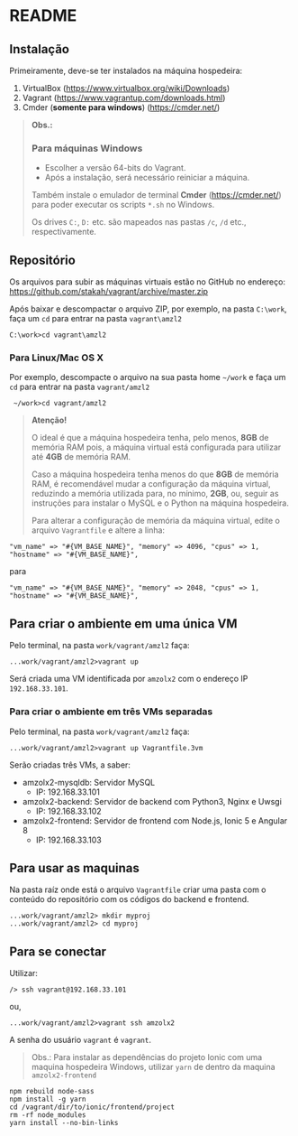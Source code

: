 # README

## Instalação

Primeiramente, deve-se ter instalados na máquina hospedeira:

1. VirtualBox (https://www.virtualbox.org/wiki/Downloads)
1. Vagrant (https://www.vagrantup.com/downloads.html)
1. Cmder (**somente para windows**) (https://cmder.net/)
> **Obs.:**
> 
> ### Para máquinas Windows
> * Escolher a versão 64-bits do Vagrant.
> * Após a instalação, será necessário reiniciar a máquina.
> 
> Também instale o emulador de terminal **Cmder** (https://cmder.net/)
> para poder executar os scripts `*.sh` no Windows.
>
> Os drives `C:`, `D:` etc. são mapeados nas pastas `/c`, `/d` etc.,
> respectivamente.

## Repositório

Os arquivos para subir as máquinas virtuais estão no GitHub
no endereço: https://github.com/stakah/vagrant/archive/master.zip

Após baixar e descompactar o arquivo ZIP, por exemplo, na pasta
`C:\work`, faça um `cd` para entrar na pasta `vagrant\amzl2`

    C:\work>cd vagrant\amzl2

### Para Linux/Mac OS X

 Por exemplo, descompacte o arquivo na sua pasta home `~/work` e 
 faça um `cd` para entrar na pasta `vagrant/amzl2`
 
     ~/work>cd vagrant/amzl2
 
> **Atenção!**
>
> O ideal é que a máquina hospedeira tenha, pelo menos, **8GB**
> de memória RAM pois, a máquina virtual está configurada para
> utilizar até **4GB** de memória RAM.
>
> Caso a máquina hospedeira tenha menos do que **8GB**
> de memória RAM, é recomendável mudar a configuração da máquina
> virtual, reduzindo a memória utilizada para, no mínimo, **2GB**,
> ou, seguir as instruções para instalar o MySQL e o Python
> na máquina hospedeira.
>
> Para alterar a configuração de memória da máquina virtual, edite
> o arquivo `Vagrantfile` e altere a linha:

    "vm_name" => "#{VM_BASE_NAME}", "memory" => 4096, "cpus" => 1, "hostname" => "#{VM_BASE_NAME}",

para

    "vm_name" => "#{VM_BASE_NAME}", "memory" => 2048, "cpus" => 1, "hostname" => "#{VM_BASE_NAME}",


## Para criar o ambiente em uma única VM
Pelo terminal, na pasta `work/vagrant/amzl2` faça:

    ...work/vagrant/amzl2>vagrant up

Será criada uma VM identificada por `amzolx2` com o endereço IP
`192.168.33.101`.

### Para criar o ambiente em três VMs separadas

Pelo terminal, na pasta `work/vagrant/amzl2` faça:

    ...work/vagrant/amzl2>vagrant up Vagrantfile.3vm

Serão criadas três VMs, a saber:

- amzolx2-mysqldb: Servidor MySQL
  - IP: 192.168.33.101
- amzolx2-backend: Servidor de backend com Python3, Nginx e Uwsgi
  - IP: 192.168.33.102
- amzolx2-frontend: Servidor de frontend com Node.js, Ionic 5 e Angular 8
  - IP: 192.168.33.103

## Para usar as maquinas

Na pasta raíz onde está o arquivo `Vagrantfile` criar uma pasta com o conteúdo do
repositório com os códigos do backend e frontend.

    ...work/vagrant/amzl2> mkdir myproj
    ...work/vagrant/amzl2> cd myproj

## Para se conectar

Utilizar:

    /> ssh vagrant@192.168.33.101

ou,

    ...work/vagrant/amzl2>vagrant ssh amzolx2

A senha do usuário `vagrant` é `vagrant`.

> Obs.:
> Para instalar as dependências do projeto Ionic com uma maquina hospedeira Windows,
> utilizar `yarn` de dentro da maquina `amzolx2-frontend`
> 

    npm rebuild node-sass
    npm install -g yarn
    cd /vagrant/dir/to/ionic/frontend/project
    rm -rf node_modules
    yarn install --no-bin-links
 
